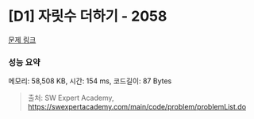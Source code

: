 # [D1] 자릿수 더하기 - 2058 

[문제 링크](https://swexpertacademy.com/main/code/problem/problemDetail.do?contestProbId=AV5QPRjqA10DFAUq) 

### 성능 요약

메모리: 58,508 KB, 시간: 154 ms, 코드길이: 87 Bytes



> 출처: SW Expert Academy, https://swexpertacademy.com/main/code/problem/problemList.do
